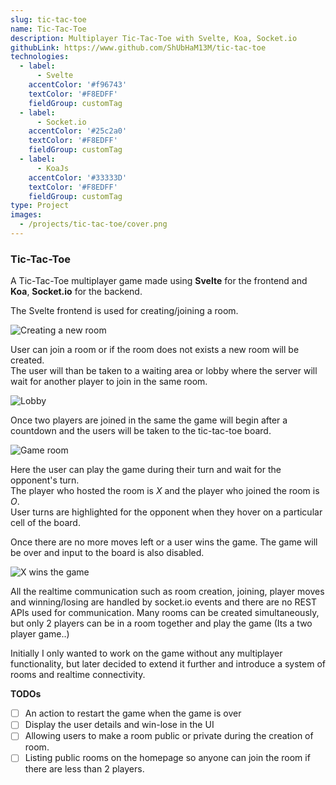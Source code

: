 ```yaml
---
slug: tic-tac-toe
name: Tic-Tac-Toe
description: Multiplayer Tic-Tac-Toe with Svelte, Koa, Socket.io
githubLink: https://www.github.com/ShUbHaM13M/tic-tac-toe
technologies:
  - label:
      - Svelte
    accentColor: '#f96743'
    textColor: '#F8EDFF'
    fieldGroup: customTag
  - label:
      - Socket.io
    accentColor: '#25c2a0'
    textColor: '#F8EDFF'
    fieldGroup: customTag
  - label:
      - KoaJs
    accentColor: '#33333D'
    textColor: '#F8EDFF'
    fieldGroup: customTag
type: Project
images:
  - /projects/tic-tac-toe/cover.png
---
```


### Tic-Tac-Toe

A Tic-Tac-Toe multiplayer game made using **Svelte** for the frontend and **Koa**, **Socket.io** for the backend.

The Svelte frontend is used for creating/joining a room.

![Creating a new room](/projects/tic-tac-toe/create-room.png 'Creating a new room.')

User can join a room or if the room does not exists a new room will be created.  
The user will than be taken to a waiting area or lobby where the server will wait for another player to join in the same room.

![Lobby](/projects/tic-tac-toe/room-connected.png 'Lobby, waiting for another player to join the room.')

Once two players are joined in the same the game will begin after a countdown and the users will be taken to the tic-tac-toe board.

![Game room](/projects/tic-tac-toe/game-room.png 'Game room.')

Here the user can play the game during their turn and wait for the opponent's turn.  
The player who hosted the room is _X_ and the player who joined the room is _O_.  
User turns are highlighted for the opponent when they hover on a particular cell of the board.

Once there are no more moves left or a user wins the game. The game will be over and input to the board is also disabled.

![X wins the game](/projects/tic-tac-toe/game-over.png 'Player 1 (X) won the game')

All the realtime communication such as room creation, joining, player moves and winning/losing are handled by socket.io events and there are no REST APIs used for communication.
Many rooms can be created simultaneously, but only 2 players can be in a room together and play the game (Its a two player game..)

Initially I only wanted to work on the game without any multiplayer functionality, but later decided to extend it further and introduce a system of rooms and realtime connectivity.

**TODOs**

- [ ] An action to restart the game when the game is over
- [ ] Display the user details and win-lose in the UI
- [ ] Allowing users to make a room public or private during the creation of room.
- [ ] Listing public rooms on the homepage so anyone can join the room if there are less than 2 players.
